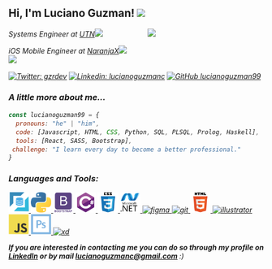 <h2> Hi, I'm Luciano Guzman! <img src="https://media.giphy.com/media/mGcNjsfWAjY5AEZNw6/giphy.gif" width="50"></h2>
<img align='right' src="https://media3.giphy.com/media/VTtANKl0beDFQRLDTh/giphy.gif?cid=790b76115bfae23d12e9edd6409aca2e43421af59aec25b6&rid=giphy.gif&ct=g" width="230">
<p><em>Systems Engineer at <a href="https://utn.edu.ar/es/">UTN</a><img src="https://media.giphy.com/media/fYSnHlufseco8Fh93Z/giphy.gif" width="30">
<p><em>iOS Mobile Engineer at <a href="https://www.naranjax.com/">NaranjaX</a><img src="https://media1.giphy.com/media/gw3IWyGkC0rsazTi/giphy.gif?cid=ecf05e47zjwkgqps3493i6g8t05odcfj6dap21kjrpsrsu41&rid=giphy.gif&ct=g" width="30"></br>
<img src="https://media.giphy.com/media/WUlplcMpOCEmTGBtBW/giphy.gif" width="30"> 
</em></p>

[![Twitter: gzrdev](https://img.shields.io/twitter/follow/gzrdev?style=social)](https://twitter.com/gzrdev)
[![Linkedin: lucianoguzmanc](https://img.shields.io/badge/-lucianoguzmanc-blue?style=flat-square&logo=Linkedin&logoColor=white&link=https://www.linkedin.com/in/lucianoguzmanc/)](https://www.linkedin.com/in/lucianoguzmanc/)
[![GitHub lucianoguzman99](https://img.shields.io/github/followers/lucianoguzman99?label=follow&style=social)](https://github.com/lucianoguzman99)


### <!--<img src="" width="50">--> A little more about me...  

```javascript
const lucianoguzman99 = {
  pronouns: "he" | "him",
  code: [Javascript, HTML, CSS, Python, SQL, PLSQL, Prolog, Haskell],
  tools: [React, SASS, Bootstrap],
 challenge: "I learn every day to become a better professional."
}
```
<h3 align="left">Languages and Tools:</h3>
<p align="left"> 

<a href="https://www.python.org/" target="_blank"> <img src="https://raw.githubusercontent.com/cmeeren/Facil/master/logo/facil-logo-docs.png" alt="SQL" width="40" height="40"/>
<a href="https://www.w3schools.com/sql/default.Asp" target="_blank"> <img src="https://raw.githubusercontent.com/sabbirmollah/sabbirmollah/master/img/python.png" alt="python" width="40" height="40"/> <a href="https://getbootstrap.com" target="_blank"> <img src="https://raw.githubusercontent.com/devicons/devicon/master/icons/bootstrap/bootstrap-plain-wordmark.svg" alt="bootstrap" width="40" height="40"/> </a> <a href="https://www.w3schools.com/cs/" target="_blank"> <img src="https://raw.githubusercontent.com/devicons/devicon/master/icons/csharp/csharp-original.svg" alt="csharp" width="40" height="40"/> </a> <a href="https://www.w3schools.com/css/" target="_blank"> <img src="https://raw.githubusercontent.com/devicons/devicon/master/icons/css3/css3-original-wordmark.svg" alt="css3" width="40" height="40"/> </a> <a href="https://dotnet.microsoft.com/" target="_blank"> <img src="https://raw.githubusercontent.com/devicons/devicon/master/icons/dot-net/dot-net-original-wordmark.svg" alt="dotnet" width="40" height="40"/> </a> <a href="https://www.figma.com/" target="_blank"> <img src="https://www.vectorlogo.zone/logos/figma/figma-icon.svg" alt="figma" width="40" height="40"/> </a> <a href="https://git-scm.com/" target="_blank"> <img src="https://www.vectorlogo.zone/logos/git-scm/git-scm-icon.svg" alt="git" width="40" height="40"/> </a> <a href="https://www.w3.org/html/" target="_blank"> <img src="https://raw.githubusercontent.com/devicons/devicon/master/icons/html5/html5-original-wordmark.svg" alt="html5" width="40" height="40"/> </a> <a href="https://www.adobe.com/in/products/illustrator.html" target="_blank"> <img src="https://www.vectorlogo.zone/logos/adobe_illustrator/adobe_illustrator-icon.svg" alt="illustrator" width="40" height="40"/> </a> <a href="https://developer.mozilla.org/en-US/docs/Web/JavaScript" target="_blank"> <img src="https://raw.githubusercontent.com/devicons/devicon/master/icons/javascript/javascript-original.svg" alt="javascript" width="40" height="40"/> </a> <a href="https://www.photoshop.com/en" target="_blank"> <img src="https://raw.githubusercontent.com/devicons/devicon/master/icons/photoshop/photoshop-line.svg" alt="photoshop" width="40" height="40"/> </a>  <a href="https://www.adobe.com/products/xd.html" target="_blank"> <img src="https://cdn.worldvectorlogo.com/logos/adobe-xd.svg" alt="xd" width="40" height="40"/> </a> </p>
<em><b>If you are interested in contacting me you can do so through my profile on [LinkedIn](https://www.linkedin.com/in/lucianoguzmanc/) or by mail </b> <b> lucianoguzmanc@gmail.com </b> :)</em> <!--<img src="" width="60">-->

<!--<img src="images/snk.svg" alt="snk">-->
